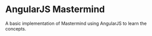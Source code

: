 <h1>AngularJS Mastermind</h1>

<p>A basic implementation of Mastermind using AngularJS to learn the concepts. </p>
